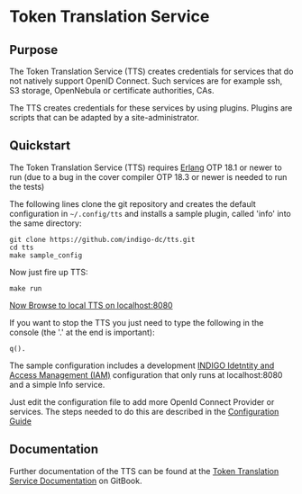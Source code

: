# Token Translation Service

## Purpose
The Token Translation Service (TTS) creates credentials for services that do
not natively support OpenID Connect. Such services are for example ssh, S3 storage,
OpenNebula or certificate authorities, CAs.

The TTS creates credentials for these services by using plugins. Plugins are scripts
that can be adapted by a site-administrator.

## Quickstart
The Token Translation Service (TTS) requires [Erlang](http://www.erlang.org/) OTP 18.1 or newer to run
(due to a bug in the cover compiler OTP 18.3 or newer is needed to run the tests)

The following lines clone the git repository and creates the default configuration
in `~/.config/tts` and installs a sample plugin, called 'info' into the same directory:
```
git clone https://github.com/indigo-dc/tts.git
cd tts
make sample_config
```
Now just fire up TTS:
```
make run
```
[Now Browse to local TTS on localhost:8080](http://localhost:8080)

If you want to stop the TTS you just need to type the following in the console
(the '.' at the end is important):
```
q().
```

The sample configuration includes a development [INDIGO Idetntity and Access Management (IAM)](https://github.com/indigo-iam/iam)
configuration that only runs at localhost:8080 and a simple Info service.

Just edit the configuration file to add more OpenId Connect Provider or services.
The steps needed to do this are described in the [Configuration Guide](https://indigo-dc.gitbooks.io/token-translation-service/content/config.html)


## Documentation
Further documentation of the TTS can be found at the [Token Translation Service
Documentation](https://www.gitbook.com/book/indigo-dc/token-translation-service/details)
on GitBook.
